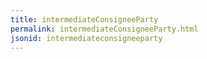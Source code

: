 ```yaml
---
title: intermediateConsigneeParty
permalink: intermediateConsigneeParty.html
jsonid: intermediateconsigneeparty
---
```

